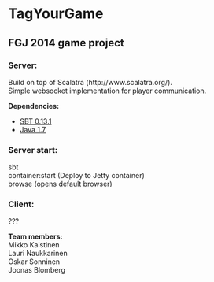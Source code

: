 TagYourGame
===========

<h2>FGJ 2014 game project</h2>

<h3>Server:</h3>
Build on top of Scalatra (http://www.scalatra.org/). <br>
Simple websocket implementation for player communication. <br>

<b>Dependencies:</b> <br>

* [SBT 0.13.1](http://www.scala-sbt.org/)
* [Java 1.7](http://www.oracle.com/technetwork/java/javase/downloads/)


<h3>Server start:</h3>
sbt <br>
container:start (Deploy to Jetty container) <br>
browse (opens default browser) <br>

<h3>Client:</h3>
???



<b>Team members:</b> <br>
Mikko Kaistinen <br>
Lauri Naukkarinen <br>
Oskar Sonninen <br>
Joonas Blomberg
